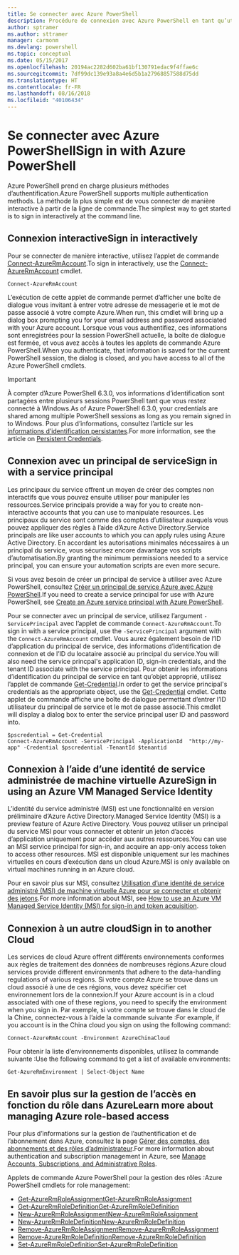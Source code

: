 ```yaml
---
title: Se connecter avec Azure PowerShell
description: Procédure de connexion avec Azure PowerShell en tant qu’utilisateur, principal de service ou avec MSI.
author: sptramer
ms.author: sttramer
manager: carmonm
ms.devlang: powershell
ms.topic: conceptual
ms.date: 05/15/2017
ms.openlocfilehash: 20194ac2282d602ba61bf130791edac9f4ffae6c
ms.sourcegitcommit: 7df99dc139e93a8a4e6d5b1a27968857588d75dd
ms.translationtype: HT
ms.contentlocale: fr-FR
ms.lasthandoff: 08/16/2018
ms.locfileid: "40106434"
---
```

# <a name="sign-in-with-azure-powershell"></a><span data-ttu-id="84b8d-103">Se connecter avec Azure PowerShell</span><span class="sxs-lookup"><span data-stu-id="84b8d-103">Sign in with Azure PowerShell</span></span>

<span data-ttu-id="84b8d-104">Azure PowerShell prend en charge plusieurs méthodes d’authentification.</span><span class="sxs-lookup"><span data-stu-id="84b8d-104">Azure PowerShell supports multiple authentication methods.</span></span> <span data-ttu-id="84b8d-105">La méthode la plus simple est de vous connecter de manière interactive à partir de la ligne de commande.</span><span class="sxs-lookup"><span data-stu-id="84b8d-105">The simplest way to get started is to sign in interactively at the command line.</span></span>

## <a name="sign-in-interactively"></a><span data-ttu-id="84b8d-106">Connexion interactive</span><span class="sxs-lookup"><span data-stu-id="84b8d-106">Sign in interactively</span></span>

<span data-ttu-id="84b8d-107">Pour se connecter de manière interactive, utilisez l’applet de commande [Connect-AzureRmAccount](/powershell/module/azurerm.profile/connect-azurermaccount).</span><span class="sxs-lookup"><span data-stu-id="84b8d-107">To sign in interactively, use the [Connect-AzureRmAccount](/powershell/module/azurerm.profile/connect-azurermaccount) cmdlet.</span></span>

```azurepowershell
Connect-AzureRmAccount
```

<span data-ttu-id="84b8d-108">L’exécution de cette applet de commande permet d’afficher une boîte de dialogue vous invitant à entrer votre adresse de messagerie et le mot de passe associé à votre compte Azure.</span><span class="sxs-lookup"><span data-stu-id="84b8d-108">When run, this cmdlet will bring up a dialog box prompting you for your email address and password associated with your Azure account.</span></span> <span data-ttu-id="84b8d-109">Lorsque vous vous authentifiez, ces informations sont enregistrées pour la session PowerShell actuelle, la boîte de dialogue est fermée, et vous avez accès à toutes les applets de commande Azure PowerShell.</span><span class="sxs-lookup"><span data-stu-id="84b8d-109">When you authenticate, that information is saved for the current PowerShell session, the dialog is closed, and you have access to all of the Azure PowerShell cmdlets.</span></span>

> [!IMPORTANT]
> <span data-ttu-id="84b8d-110">À compter d’Azure PowerShell 6.3.0, vos informations d’identification sont partagées entre plusieurs sessions PowerShell tant que vous restez connecté à Windows.</span><span class="sxs-lookup"><span data-stu-id="84b8d-110">As of Azure PowerShell 6.3.0, your credentials are shared among multiple PowerShell sessions as long as you remain signed in to Windows.</span></span> <span data-ttu-id="84b8d-111">Pour plus d’informations, consultez l’article sur les [informations d’identification persistantes](context-persistence.md).</span><span class="sxs-lookup"><span data-stu-id="84b8d-111">For more information, see the article on [Persistent Credentials](context-persistence.md).</span></span>

## <a name="sign-in-with-a-service-principal"></a><span data-ttu-id="84b8d-112">Connexion avec un principal de service</span><span class="sxs-lookup"><span data-stu-id="84b8d-112">Sign in with a service principal</span></span>

<span data-ttu-id="84b8d-113">Les principaux du service offrent un moyen de créer des comptes non interactifs que vous pouvez ensuite utiliser pour manipuler les ressources.</span><span class="sxs-lookup"><span data-stu-id="84b8d-113">Service principals provide a way for you to create non-interactive accounts that you can use to manipulate resources.</span></span> <span data-ttu-id="84b8d-114">Les principaux du service sont comme des comptes d’utilisateur auxquels vous pouvez appliquer des règles à l’aide d’Azure Active Directory.</span><span class="sxs-lookup"><span data-stu-id="84b8d-114">Service principals are like user accounts to which you can apply rules using Azure Active Directory.</span></span> <span data-ttu-id="84b8d-115">En accordant les autorisations minimales nécessaires à un principal du service, vous sécurisez encore davantage vos scripts d’automatisation.</span><span class="sxs-lookup"><span data-stu-id="84b8d-115">By granting the minimum permissions needed to a service principal, you can ensure your automation scripts are even more secure.</span></span>

<span data-ttu-id="84b8d-116">Si vous avez besoin de créer un principal de service à utiliser avec Azure PowerShell, consultez [Créer un principal de service Azure avec Azure PowerShell](create-azure-service-principal-azureps.md).</span><span class="sxs-lookup"><span data-stu-id="84b8d-116">If you need to create a service principal for use with Azure PowerShell, see [Create an Azure service principal with Azure PowerShell](create-azure-service-principal-azureps.md).</span></span>

<span data-ttu-id="84b8d-117">Pour se connecter avec un principal de service, utilisez l’argument `-ServicePrincipal` avec l’applet de commande `Connect-AzureRmAccount`.</span><span class="sxs-lookup"><span data-stu-id="84b8d-117">To sign in with a service principal, use the `-ServicePrincipal` argument with the `Connect-AzureRmAccount` cmdlet.</span></span> <span data-ttu-id="84b8d-118">Vous aurez également besoin de l’ID d’application du principal de service, des informations d’identification de connexion et de l’ID du locataire associé au principal du service.</span><span class="sxs-lookup"><span data-stu-id="84b8d-118">You will also need the service princpal's application ID, sign-in credentials, and the tenant ID associate with the service principal.</span></span> <span data-ttu-id="84b8d-119">Pour obtenir les informations d’identification du principal de service en tant qu’objet approprié, utilisez l’applet de commande [Get-Credential](/powershell/module/microsoft.powershell.security/get-credential).</span><span class="sxs-lookup"><span data-stu-id="84b8d-119">In order to get the service principal's credentials as the appropriate object, use the [Get-Credential](/powershell/module/microsoft.powershell.security/get-credential) cmdlet.</span></span> <span data-ttu-id="84b8d-120">Cette applet de commande affiche une boîte de dialogue permettant d’entrer l’ID utilisateur du principal de service et le mot de passe associé.</span><span class="sxs-lookup"><span data-stu-id="84b8d-120">This cmdlet will display a dialog box to enter the service principal user ID and password into.</span></span>

```azurepowershell-interactive
$pscredential = Get-Credential
Connect-AzureRmAccount -ServicePrincipal -ApplicationId  "http://my-app" -Credential $pscredential -TenantId $tenantid
```

## <a name="sign-in-using-an-azure-vm-managed-service-identity"></a><span data-ttu-id="84b8d-121">Connexion à l’aide d’une identité de service administrée de machine virtuelle Azure</span><span class="sxs-lookup"><span data-stu-id="84b8d-121">Sign in using an Azure VM Managed Service Identity</span></span>

<span data-ttu-id="84b8d-122">L’identité du service administré (MSI) est une fonctionnalité en version préliminaire d’Azure Active Directory.</span><span class="sxs-lookup"><span data-stu-id="84b8d-122">Managed Service Identity (MSI) is a preview feature of Azure Active Directory.</span></span> <span data-ttu-id="84b8d-123">Vous pouvez utiliser un principal du service MSI pour vous connecter et obtenir un jeton d’accès d’application uniquement pour accéder aux autres ressources.</span><span class="sxs-lookup"><span data-stu-id="84b8d-123">You can use an MSI service principal for sign-in, and acquire an app-only access token to access other resources.</span></span> <span data-ttu-id="84b8d-124">MSI est disponible uniquement sur les machines virtuelles en cours d’exécution dans un cloud Azure.</span><span class="sxs-lookup"><span data-stu-id="84b8d-124">MSI is only available on virtual machines running in an Azure cloud.</span></span>

<span data-ttu-id="84b8d-125">Pour en savoir plus sur MSI, consultez [Utilisation d’une identité de service administré (MSI) de machine virtuelle Azure pour se connecter et obtenir des jetons](/azure/active-directory/msi-how-to-get-access-token-using-msi).</span><span class="sxs-lookup"><span data-stu-id="84b8d-125">For more information about MSI, see [How to use an Azure VM Managed Service Identity (MSI) for sign-in and token acquisition](/azure/active-directory/msi-how-to-get-access-token-using-msi).</span></span>

## <a name="sign-in-to-another-cloud"></a><span data-ttu-id="84b8d-126">Connexion à un autre cloud</span><span class="sxs-lookup"><span data-stu-id="84b8d-126">Sign in to another Cloud</span></span>

<span data-ttu-id="84b8d-127">Les services de cloud Azure offrent différents environnements conformes aux règles de traitement des données de nombreuses régions.</span><span class="sxs-lookup"><span data-stu-id="84b8d-127">Azure cloud services provide different environments that adhere to the data-handling regulations of various regions.</span></span> <span data-ttu-id="84b8d-128">Si votre compte Azure se trouve dans un cloud associé à une de ces régions, vous devez spécifier cet environnement lors de la connexion.</span><span class="sxs-lookup"><span data-stu-id="84b8d-128">If your Azure account is in a cloud associated with one of these regions, you need to specify the environment when you sign in.</span></span> <span data-ttu-id="84b8d-129">Par exemple, si votre compte se trouve dans le cloud de la Chine, connectez-vous à l’aide la commande suivante :</span><span class="sxs-lookup"><span data-stu-id="84b8d-129">For example, if you account is in the China cloud you sign on using the following command:</span></span>

```azurepowershell-interactive
Connect-AzureRmAccount -Environment AzureChinaCloud
```

<span data-ttu-id="84b8d-130">Pour obtenir la liste d’environnements disponibles, utilisez la commande suivante :</span><span class="sxs-lookup"><span data-stu-id="84b8d-130">Use the following command to get a list of available environments:</span></span>

```azurepowershell-interactive
Get-AzureRmEnvironment | Select-Object Name
```

## <a name="learn-more-about-managing-azure-role-based-access"></a><span data-ttu-id="84b8d-131">En savoir plus sur la gestion de l’accès en fonction du rôle dans Azure</span><span class="sxs-lookup"><span data-stu-id="84b8d-131">Learn more about managing Azure role-based access</span></span>

<span data-ttu-id="84b8d-132">Pour plus d’informations sur la gestion de l’authentification et de l’abonnement dans Azure, consultez la page [Gérer des comptes, des abonnements et des rôles d’administrateur](/azure/active-directory/role-based-access-control-configure).</span><span class="sxs-lookup"><span data-stu-id="84b8d-132">For more information about authentication and subscription management in Azure, see [Manage Accounts, Subscriptions, and Administrative Roles](/azure/active-directory/role-based-access-control-configure).</span></span>

<span data-ttu-id="84b8d-133">Applets de commande Azure PowerShell pour la gestion des rôles :</span><span class="sxs-lookup"><span data-stu-id="84b8d-133">Azure PowerShell cmdlets for role management:</span></span>

* [<span data-ttu-id="84b8d-134">Get-AzureRmRoleAssignment</span><span class="sxs-lookup"><span data-stu-id="84b8d-134">Get-AzureRmRoleAssignment</span></span>](/powershell/module/AzureRM.Resources/Get-AzureRmRoleAssignment)
* [<span data-ttu-id="84b8d-135">Get-AzureRmRoleDefinition</span><span class="sxs-lookup"><span data-stu-id="84b8d-135">Get-AzureRmRoleDefinition</span></span>](/powershell/module/AzureRM.Resources/Get-AzureRmRoleDefinition)
* [<span data-ttu-id="84b8d-136">New-AzureRmRoleAssignment</span><span class="sxs-lookup"><span data-stu-id="84b8d-136">New-AzureRmRoleAssignment</span></span>](/powershell/module/AzureRM.Resources/New-AzureRmRoleAssignment)
* [<span data-ttu-id="84b8d-137">New-AzureRmRoleDefinition</span><span class="sxs-lookup"><span data-stu-id="84b8d-137">New-AzureRmRoleDefinition</span></span>](/powershell/module/AzureRM.Resources/New-AzureRmRoleDefinition)
* [<span data-ttu-id="84b8d-138">Remove-AzureRmRoleAssignment</span><span class="sxs-lookup"><span data-stu-id="84b8d-138">Remove-AzureRmRoleAssignment</span></span>](/powershell/module/AzureRM.Resources/Remove-AzureRmRoleAssignment)
* [<span data-ttu-id="84b8d-139">Remove-AzureRmRoleDefinition</span><span class="sxs-lookup"><span data-stu-id="84b8d-139">Remove-AzureRmRoleDefinition</span></span>](/powershell/module/AzureRM.Resources/Remove-AzureRmRoleDefinition)
* [<span data-ttu-id="84b8d-140">Set-AzureRmRoleDefinition</span><span class="sxs-lookup"><span data-stu-id="84b8d-140">Set-AzureRmRoleDefinition</span></span>](/powershell/moduel/AzureRM.Resources/Set-AzureRmRoleDefinition)
